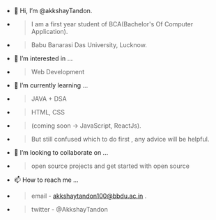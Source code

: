 - 👋 Hi, I’m @akkshayTandon. 
 - > I am a first year student of BCA(Bachelor's Of Computer Application).
 - > Babu Banarasi Das University, Lucknow.
- 👀 I’m interested in ... 
 - > Web Development
- 🌱 I’m currently learning ... 
 - > JAVA + DSA
 - > HTML, CSS
 - > (coming soon -> JavaScript, ReactJs).
- > But still confused which to do first , any advice will be helpful.
- 💞️ I’m looking to collaborate on ... 
 - > open source projects and get started with open source 
- 📫 How to reach me ... 
 - > email - akkshaytandon100@bbdu.ac.in .
 - > twitter - @AkkshayTandon

<!---
akkshayTandon/akkshayTandon is a ✨ special ✨ repository because its `README.md` (this file) appears on your GitHub profile.
You can click the Preview link to take a look at your changes.
--->

